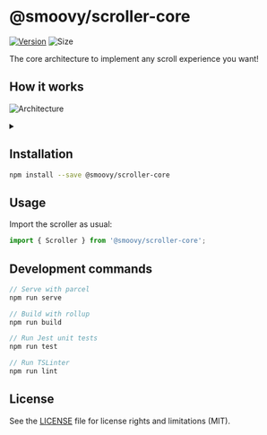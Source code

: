 # @smoovy/scroller-core
[![Version](https://flat.badgen.net/npm/v/@smoovy/scroller-core)](https://www.npmjs.com/package/@smoovy/scroller-core) ![Size](https://flat.badgen.net/bundlephobia/minzip/@smoovy/scroller-core)

The core architecture to implement any scroll experience you want!

## How it works
![Architecture](https://g.gravizo.com/source/scroller_core?https%3A%2F%2Fraw.githubusercontent.com%2Fdavideperozzi%2Fsmoovy%2Fmaster%2Fpackages%2Fscroller-core%2FREADME.md)

<details> 
<summary></summary>
scroller_core
  digraph {
    ranksep=".5";
    rankdir="TB";

    subgraph cluster_triggers {
		    color=black;
        margin=10;
        dev[shape="octagon", label="Developer"]
        user[shape="octagon", label="User"]
    }

    input[label="Input \n (Mouse, touch, etc.)", shape="component"];
    transformer[label="Transformer", shape="component"];
    output[label="Output", shape="component"];
    virtPos[label="Virtual Position", shape="box"];
    outPos[label="Output Position", shape="box"];

    delta[label="Delta Δ", shape="box"];

    dev -> input [label="triggers"];
    user -> input [label="triggers"];

    input -> delta [label="emits"];
    delta -> virtPos [label="applies"];

    virt_changes[label="on changes"];
    virtPos -> virt_changes;
    virt_changes -> transformer [label="notifies"];

    out_changes[label="on changes"];
    outPos -> out_changes;
    out_changes -> output [label="notifies"];

    virtTransformComment[
        label="Transforms the virtual position. \n E.g. clamping values", 
        shape="underline", 
        fontcolor="gray", 
        color="gray"
    ];

    outTransformComment[
        label="Transforms the output position \n to the virtual position. \n E.g. animating values",
        shape="underline", 
        fontcolor="gray", 
        color="gray"
    ];

    virtTransform[label="virtualTransform()"];
    virtTransform -> virtTransformComment[dir="none", color="gray"];
    
    outTransform[label="outputTransform()"];
    outTransform -> outTransformComment[dir="none", color="gray"];

    virtTransform -> virtPos [label="receives & \n updates", dir="both"];
    outTransform -> outPos [label="receives & \n updates", dir="both"];

    transformer -> virtTransform;
    transformer -> outTransform;
}
scroller_core
</details>

## Installation
```sh
npm install --save @smoovy/scroller-core
```

## Usage
Import the scroller as usual:
```js
import { Scroller } from '@smoovy/scroller-core';
```

## Development commands
```js
// Serve with parcel
npm run serve

// Build with rollup
npm run build

// Run Jest unit tests
npm run test

// Run TSLinter
npm run lint
```

## License
See the [LICENSE](../../LICENSE) file for license rights and limitations (MIT).
